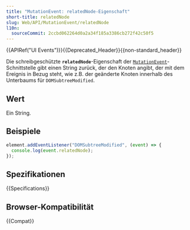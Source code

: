 ```yaml
---
title: "MutationEvent: relatedNode-Eigenschaft"
short-title: relatedNode
slug: Web/API/MutationEvent/relatedNode
l10n:
  sourceCommit: 2ccbd062264d0a2a34f185a3386cb272f42c50f5
---
```


{{APIRef("UI Events")}}{{Deprecated_Header}}{{non-standard_header}}

Die schreibgeschützte **`relatedNode`**-Eigenschaft der [`MutationEvent`](/de/docs/Web/API/MutationEvent)-Schnittstelle gibt einen String zurück, der den Knoten angibt, der mit dem Ereignis in Bezug steht, wie z.B. der geänderte Knoten innerhalb des Unterbaums für `DOMSubtreeModified`.

## Wert

Ein String.

## Beispiele

```js
element.addEventListener("DOMSubtreeModified", (event) => {
  console.log(event.relatedNode);
});
```

## Spezifikationen

{{Specifications}}

## Browser-Kompatibilität

{{Compat}}
